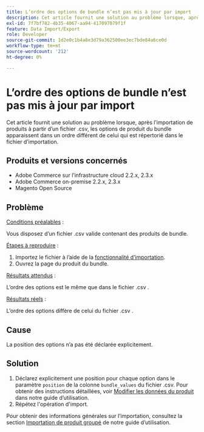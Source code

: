 ```yaml
---
title: L’ordre des options de bundle n’est pas mis à jour par import
description: Cet article fournit une solution au problème lorsque, après l’importation de produits à partir d’un fichier .csv, les options de produit du bundle apparaissent dans un ordre différent de celui qui est répertorié dans le fichier d’importation.
exl-id: 7f7bf782-4b35-4067-aa94-417097079f1f
feature: Data Import/Export
role: Developer
source-git-commit: 1d2e0c1b4a8e3d79a362500ee3ec7bde84a6ce0d
workflow-type: tm+mt
source-wordcount: '212'
ht-degree: 0%

---
```


# L’ordre des options de bundle n’est pas mis à jour par import

Cet article fournit une solution au problème lorsque, après l’importation de produits à partir d’un fichier .csv, les options de produit du bundle apparaissent dans un ordre différent de celui qui est répertorié dans le fichier d’importation.

## Produits et versions concernés

* Adobe Commerce sur l’infrastructure cloud 2.2.x, 2.3.x
* Adobe Commerce on-premise 2.2.x, 2.3.x
* Magento Open Source

## Problème

<u>Conditions préalables</u> :

Vous disposez d’un fichier .csv valide contenant des produits de bundle.

<u>Étapes à reproduire</u> :

1. Importez le fichier à l’aide de la [fonctionnalité d’importation](https://docs.magento.com/m2/ee/user_guide/system/data-import.html).
1. Ouvrez la page du produit du bundle.

<u>Résultats attendus</u> :

L’ordre des options est le même que dans le fichier .csv .

<u>Résultats réels</u> :

L’ordre des options diffère de celui du fichier .csv .

## Cause

La position des options n’a pas été déclarée explicitement.

## Solution

1. Déclarez explicitement une position pour chaque option dans le paramètre `position` de la colonne `bundle_values` du fichier .csv. Pour obtenir des instructions détaillées, voir [Modifier les données du produit](https://docs.magento.com/m2/ee/user_guide/system/data-transfer-bundle-products.html#method-2-edit-the-product-data) dans notre guide d’utilisation.
1. Répétez l&#39;opération d&#39;import.

Pour obtenir des informations générales sur l’importation, consultez la section [Importation de produit groupé](https://docs.magento.com/m2/ee/user_guide/system/data-transfer-bundle-products.html) de notre guide d’utilisation.
